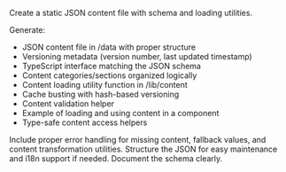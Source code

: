 Create a static JSON content file with schema and loading utilities.

Generate:
- JSON content file in /data with proper structure
- Versioning metadata (version number, last updated timestamp)
- TypeScript interface matching the JSON schema
- Content categories/sections organized logically
- Content loading utility function in /lib/content
- Cache busting with hash-based versioning
- Content validation helper
- Example of loading and using content in a component
- Type-safe content access helpers

Include proper error handling for missing content, fallback values, and content transformation utilities. Structure the JSON for easy maintenance and i18n support if needed. Document the schema clearly.

